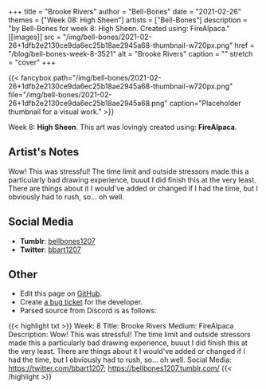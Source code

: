 +++
title =       "Brooke Rivers"
author =      "Bell-Bones"
date =        "2021-02-26"
themes =      ["Week 08: High Sheen"]
artists =     ["Bell-Bones"]
description = "by Bell-Bones for week 8: High Sheen. Created using: FireAlpaca."
[[images]]
      src = "/img/bell-bones/2021-02-26+1dfb2e2130ce9da6ec25b18ae2945a68-thumbnail-w720px.png"
      href = "/blog/bell-bones-week-8-3521"
      alt = "Brooke Rivers"
      caption = ""
      stretch = "cover"
+++


{{< fancybox path="/img/bell-bones/2021-02-26+1dfb2e2130ce9da6ec25b18ae2945a68-thumbnail-w720px.png" file="/img/bell-bones/2021-02-26+1dfb2e2130ce9da6ec25b18ae2945a68.png" caption="Placeholder thumbnail for a visual work." >}}


Week 8: **High Sheen**. This art was lovingly created using: **FireAlpaca**.

## Artist's Notes

Wow! This was stressful! The time limit and outside stressors made this a particularly bad drawing experience, buuut I did finish this at the very least. There are things about it I would've added or changed if I had the time, but I obviously had to rush, so... oh well.

## Social Media

- **Tumblr**: <a href='https://bellbones1207.tumblr.com' target='_blank'>bellbones1207</a>
- **Twitter**: <a href='https://twitter.com/bbart1207' target='_blank'>bbart1207</a>

## Other

- Edit this page on [GitHub](https://github.com/teaminkling/web-refresh/edit/main/content/blog/bell-bones-week-8-3521.md).
- Create [a bug ticket](https://github.com/teaminkling/web-refresh/issues/new?assignees=&labels=bug&template=problem-report.md&title=) for the developer.
- Parsed source from Discord is as follows:

{{< highlight txt >}}
Week: 8
Title: Brooke Rivers
Medium: FireAlpaca
Description: Wow! This was stressful! The time limit and outside stressors made this a particularly bad drawing experience, buuut I did finish this at the very least. There are things about it I would've added or changed if I had the time, but I obviously had to rush, so... oh well.
Social Media: https://twitter.com/bbart1207; https://bellbones1207.tumblr.com/
{{< /highlight >}}
